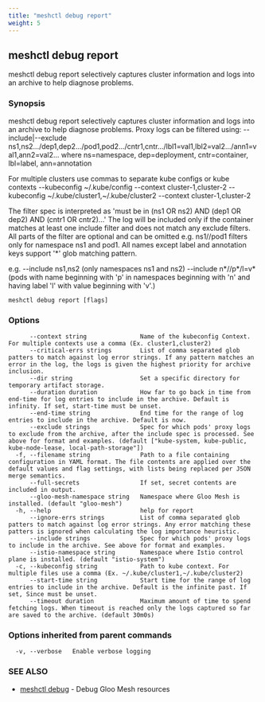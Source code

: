 ```yaml
---
title: "meshctl debug report"
weight: 5
---
```

## meshctl debug report

meshctl debug report selectively captures cluster information and logs into an archive to help diagnose problems.

### Synopsis

meshctl debug report selectively captures cluster information and logs into an archive to help diagnose problems.
Proxy logs can be filtered using:
  --include|--exclude ns1,ns2.../dep1,dep2.../pod1,pod2.../cntr1,cntr.../lbl1=val1,lbl2=val2.../ann1=val1,ann2=val2...
where ns=namespace, dep=deployment, cntr=container, lbl=label, ann=annotation

For multiple clusters use commas to separate kube configs or kube contexts
--kubeconfig ~/.kube/config --context cluster-1,cluster-2
--kubeconfig ~/.kube/cluster1,~/.kube/cluster2 --context cluster-1,cluster-2

The filter spec is interpreted as 'must be in (ns1 OR ns2) AND (dep1 OR dep2) AND (cntr1 OR cntr2)...'
The log will be included only if the container matches at least one include filter and does not match any exclude filters.
All parts of the filter are optional and can be omitted e.g. ns1//pod1 filters only for namespace ns1 and pod1.
All names except label and annotation keys support '*' glob matching pattern.

e.g.
--include ns1,ns2 (only namespaces ns1 and ns2)
--include n*//p*/l=v* (pods with name beginning with 'p' in namespaces beginning with 'n' and having label 'l' with value beginning with 'v'.)

```
meshctl debug report [flags]
```

### Options

```
      --context string               Name of the kubeconfig Context. For multiple contexts use a comma (Ex. cluster1,cluster2)
      --critical-errs strings        List of comma separated glob patters to match against log error strings. If any pattern matches an error in the log, the logs is given the highest priority for archive inclusion.
      --dir string                   Set a specific directory for temporary artifact storage.
      --duration duration            How far to go back in time from end-time for log entries to include in the archive. Default is infinity. If set, start-time must be unset.
      --end-time string              End time for the range of log entries to include in the archive. Default is now.
      --exclude strings              Spec for which pods' proxy logs to exclude from the archive, after the include spec is processed. See above for format and examples. (default ["kube-system, kube-public, kube-node-lease, local-path-storage"])
  -f, --filename string              Path to a file containing configuration in YAML format. The file contents are applied over the default values and flag settings, with lists being replaced per JSON merge semantics.
      --full-secrets                 If set, secret contents are included in output.
      --gloo-mesh-namespace string   Namespace where Gloo Mesh is installed. (default "gloo-mesh")
  -h, --help                         help for report
      --ignore-errs strings          List of comma separated glob patters to match against log error strings. Any error matching these patters is ignored when calculating the log importance heuristic.
      --include strings              Spec for which pods' proxy logs to include in the archive. See above for format and examples.
      --istio-namespace string       Namespace where Istio control plane is installed. (default "istio-system")
  -c, --kubeconfig string            Path to kube context. For multiple files use a comma (Ex. ~/.kube/cluster1,~/.kube/cluster2)
      --start-time string            Start time for the range of log entries to include in the archive. Default is the infinite past. If set, Since must be unset.
      --timeout duration             Maximum amount of time to spend fetching logs. When timeout is reached only the logs captured so far are saved to the archive. (default 30m0s)
```

### Options inherited from parent commands

```
  -v, --verbose   Enable verbose logging
```

### SEE ALSO

* [meshctl debug](../meshctl_debug)	 - Debug Gloo Mesh resources

